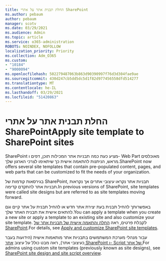 ```yaml
---
title: החלת תבנית אתר על אתרי SharePoint
ms.author: pebaum
author: pebaum
manager: scotv
ms.date: 03/29/2021
ms.audience: Admin
ms.topic: article
ms.service: o365-administration
ROBOTS: NOINDEX, NOFOLLOW
localization_priority: Priority
ms.collection: Adm_O365
ms.custom:
- "10184"
- "9000094"
ms.openlocfilehash: 502279487063b863d90390997f76d3d304fae9ae
ms.sourcegitcommit: 430d247cb5dd5dc5d1f82d977456558dfd514277
ms.translationtype: MT
ms.contentlocale: he-IL
ms.lasthandoff: 03/29/2021
ms.locfileid: "51420863"
---
```

# <a name="apply-site-template-to-sharepoint-sites"></a><span data-ttu-id="cf6a2-102">החלת תבנית אתר על אתרי SharePoint</span><span class="sxs-lookup"><span data-stu-id="cf6a2-102">Apply site template to SharePoint sites</span></span>

<span data-ttu-id="cf6a2-103">SharePoint מציע כעת כמה תבניות אתר המכילות תוכן, דפים ו- Web Part מאוכלסים מראש, הניתנות להתאמה אישית כך שיתאימו לצרכי הארגון שלך.</span><span class="sxs-lookup"><span data-stu-id="cf6a2-103">SharePoint now offers several site templates that contain pre-populated content, pages, and web parts that can be customized to fit the needs of your organization.</span></span> 

<span data-ttu-id="cf6a2-104">בגירסאות קודמות של SharePoint, תבניות אתר נקראו עיצובי אתרים אך נקראות תבניות אתר להתקדם קדימה.</span><span class="sxs-lookup"><span data-stu-id="cf6a2-104">In previous versions of SharePoint, site templates were called site designs but are referred to as site templates moving forward.</span></span> 

<span data-ttu-id="cf6a2-105">באפשרותך להחיל תבנית בעת יצירת אתר חדש או להחיל תבנית על אתר קיים וגם להתאים אישית את תבנית האתר שלך.</span><span class="sxs-lookup"><span data-stu-id="cf6a2-105">You can apply a template when you create a new site or apply a template to an existing site and also customize your site template.</span></span> <span data-ttu-id="cf6a2-106">לקבלת פרטים, ראה [החלה והתאמה אישית של תבניות אתר של SharePoint](https://support.microsoft.com/office/39382463-0e45-4d1b-be27-0e96aeec8398).</span><span class="sxs-lookup"><span data-stu-id="cf6a2-106">For details, see [Apply and customize SharePoint site templates](https://support.microsoft.com/office/39382463-0e45-4d1b-be27-0e96aeec8398).</span></span>

<span data-ttu-id="cf6a2-107">עבור מנהלי מערכת המשתמשים בתבניות אתר מותאמות אישית (הידועות בעבר כעיצובי אתר), ראה מבט כולל על עיצוב [אתר SharePoint ו- Script של אתר.](https://docs.microsoft.com/sharepoint/dev/declarative-customization/site-design-overview)</span><span class="sxs-lookup"><span data-stu-id="cf6a2-107">For admins using custom site templates (previously known as site designs), see [SharePoint site design and site script overview](https://docs.microsoft.com/sharepoint/dev/declarative-customization/site-design-overview).</span></span>
